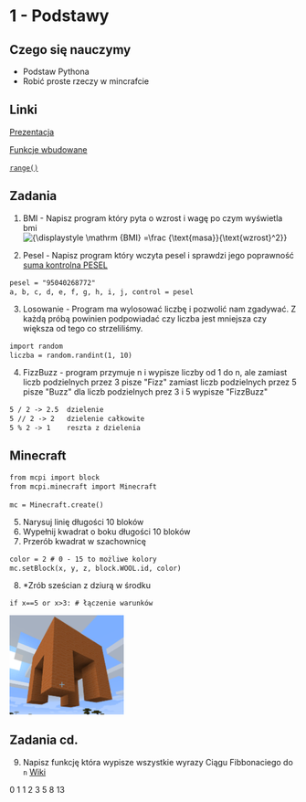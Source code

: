 # 1 - Podstawy

## Czego się nauczymy 
+ Podstaw Pythona
+ Robić proste rzeczy w mincrafcie

## Linki
[Prezentacja](https://docs.google.com/presentation/d/17l3NKQCqEwofyKpeuP51exhxsSwYy1Y2pgfbtFV5EHc/edit?usp=sharing)

[Funkcje wbudowane](https://docs.python.org/3/library/functions.html#built-in-funcs)

[`range()`](https://docs.python.org/3/library/functions.html#func-range)

## Zadania

1. BMI - Napisz program który pyta o wzrost i wagę po czym wyświetla bmi <br><img src="https://latex.codecogs.com/gif.latex?{\displaystyle&space;\mathrm&space;{BMI}&space;=\frac&space;{\text{masa}}{\text{wzrost}^2}}" title="{\displaystyle \mathrm {BMI} =\frac {\text{masa}}{\text{wzrost}^2}}" />

2. Pesel - Napisz program który wczyta pesel i sprawdzi jego poprawność
[suma kontrolna PESEL](https://pl.wikipedia.org/wiki/PESEL#Cyfra_kontrolna_i_sprawdzanie_poprawno.C5.9Bci_numeru)
```
pesel = "95040268772"
a, b, c, d, e, f, g, h, i, j, control = pesel
```

3. Losowanie - Program ma wylosować liczbę i pozwolić nam zgadywać. Z każdą próbą powinien podpowiadać czy liczba jest mniejsza czy większa od tego co strzeliliśmy.  
```
import random
liczba = random.randint(1, 10)
```

4. FizzBuzz - program przymuje n i wypisze liczby od 1 do n, ale zamiast liczb podzielnych przez 3 pisze "Fizz" zamiast liczb podzielnych przez 5 pisze "Buzz" dla liczb podzielnych prez 3 i 5 wypisze "FizzBuzz"
```
5 / 2 -> 2.5  dzielenie
5 // 2 -> 2   dzielenie całkowite
5 % 2 -> 1    reszta z dzielenia
```

## Minecraft

```
from mcpi import block
from mcpi.minecraft import Minecraft

mc = Minecraft.create()
```

5. Narysuj linię długości 10 bloków
6. Wypełnij kwadrat o boku długości 10 bloków
7. Przerób kwadrat w szachownicę
```
color = 2 # 0 - 15 to możliwe kolory
mc.setBlock(x, y, z, block.WOOL.id, color)
```
8. *Zrób sześcian z dziurą w środku
```
if x==5 or x>3: # łączenie warunków
```
<img src="./img/mc_cube.png?raw=true" alt="mc cube" width="200">

## Zadania cd.


9. Napisz funkcję która wypisze wszystkie wyrazy Ciągu Fibbonaciego do `n` [Wiki](https://pl.wikipedia.org/wiki/Ci%C4%85g_Fibonacciego)

0 1 1 2 3 5 8 13 

